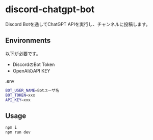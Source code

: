 # discord-chatgpt-bot

Discord Botを通してChatGPT APIを実行し、チャンネルに投稿します。

## Environments

以下が必要です。

- DiscordのBot Token
- OpenAIのAPI KEY

.env

```zsh
BOT_USER_NAME=Botユーザ名
BOT_TOKEN=xxx
API_KEY=xxx
```

## Usage

```zsh
npm i
npm run dev
```
